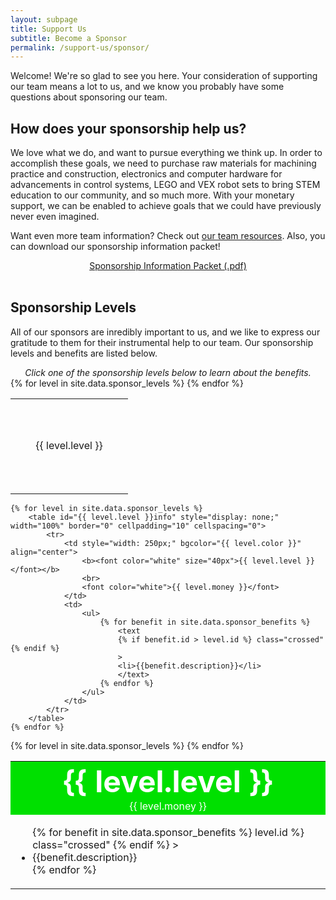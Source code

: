 ```yaml
---
layout: subpage
title: Support Us
subtitle: Become a Sponsor
permalink: /support-us/sponsor/
---
```


Welcome! We're so glad to see you here. Your consideration of supporting our team means a lot to us, and we know you probably have some questions about sponsoring our team.

## How does your sponsorship help us?
We love what we do, and want to pursue everything we think up. In order to accomplish these goals, we need to purchase raw materials for machining practice and construction, electronics and computer hardware for advancements in control systems, LEGO and VEX robot sets to bring STEM education to our community, and so much more. With your monetary support, we can be enabled to achieve goals that we could have previously never even imagined.

Want even more team information? Check out [our team resources](/resources/). Also, you can download our sponsorship information packet!
<div>
<a href="/resources/2019SponsorshipInfoPacket.pdf">
<div class="button hover_animate" style="text-align: center;">
Sponsorship Information Packet (.pdf)
</div>
</a>
</div>
<br>

## Sponsorship Levels
All of our sponsors are inredibly important to us, and we like to express our gratitude to them for their instrumental help to our team. Our sponsorship levels and benefits are listed below.

<script>
function toggle(level) {
	var elements = document.getElementsByClassName("circle");

	{% for level in site.data.sponsor_levels %}
	$(document.getElementById("{{ level.level }}")).removeClass('expanded');
	{% endfor %}

	$(document.getElementById(level)).addClass('expanded');


	{% for level in site.data.sponsor_levels %}	
	$(document.getElementById("{{ level.level }}info")).css('display', "none");
	{% endfor %}

	$(document.getElementById(level + "info")).css('display', "table");
}

$( document ).ready(function() {
	toggle("Title");
});
</script>

<div class="levels">
	<div style="text-align: center;">
		<i>Click one of the sponsorship levels below to learn about the benefits.</i>
	</div>
	<table width="100%" border="0" cellpadding="0" cellspacing="0">
		<tr>
		{% for level in site.data.sponsor_levels %}
			<td width="172px" height="152px" align="center" class="circle hover_animate" id="{{ level.level }}" style="background: {{ level.color }};" onClick='toggle("{{ level.level }}")'>
				<div>
					{{ level.level }}
				</div>
			</td>
		{% endfor %}
		</tr>
	</table>

	{% for level in site.data.sponsor_levels %}
		<table id="{{ level.level }}info" style="display: none;" width="100%" border="0" cellpadding="10" cellspacing="0">
			<tr>
				<td style="width: 250px;" bgcolor="{{ level.color }}" align="center">
					<b><font color="white" size="40px">{{ level.level }}</font></b>
					<br>
					<font color="white">{{ level.money }}</font>
				</td>
				<td>
					<ul>
						{% for benefit in site.data.sponsor_benefits %}
							<text
							{% if benefit.id > level.id %} class="crossed" {% endif %}
							>
							<li>{{benefit.description}}</li>
							</text>
						{% endfor %}
					</ul>
				</td>
			</tr>
		</table>
	{% endfor %}
</div>

<table class="mobilelevels" width="100%" border="0" cellpadding="10" cellspacing="0">
	{% for level in site.data.sponsor_levels %}
  	<tr>
    	<td bgcolor="{{ level.color }}" align="center">
      	<b><font color="white" size="40px">{{ level.level }}</font></b>
      	<br>
      	<font color="white">{{ level.money }}</font>
    	</td>
	</tr>
	<tr>
    	<td>
      		<ul>
				{% for benefit in site.data.sponsor_benefits %}
				<text
					{% if benefit.id > level.id %} class="crossed" {% endif %}
				>
					<li>{{benefit.description}}</li>
				</text>
				{% endfor %}
			</ul>
    	</td>
  	</tr>
	{% endfor %}
</table>
